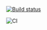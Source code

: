 [![Build status](https://ci.appveyor.com/api/projects/status/yjy7tcj985l3k8as?svg=true)](https://ci.appveyor.com/project/OlyaVirchenko/ahj-timeline)

![CI](https://github.com/OlyaVirchenko/ahj-timeline/actions/workflows/web.yml/badge.svg)